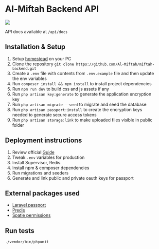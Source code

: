 # Al-Miftah Backend API

![](https://github.com/Al-Miftah/miftah-backend/workflows/Laravel/badge.svg?branch=master)

API docs available at `/api/docs`

## Installation & Setup
1. Setup [homestead](https://laravel.com/docs/7.x/homestead) on your PC
2. Clone the repository `git clone https://github.com/Al-Miftah/miftah-backend.git`
3. Create a `.env` file with contents from `.env.example` file and then update the env variables
4. Run `composer install && npm install` to install project dependencies
5. Run `npm run dev` to build css and js assets if any
6. Run `php artisan key:generate` to generate the application encryption key
7. Run `php artisan migrate --seed` to migrate and seed the database
8. Run `php artisan passport:install` to create the encryption keys needed to generate secure access tokens
9. Run `php artisan storage:link` to make uploaded files visible in public folder


## Deployment instructions
1. Review official [Guide](https://laravel.com/docs/7.x/deployment)
2. Tweak `.env` variables for production
3. Install Supervisor, Redis
4. Install npm & composer dependencies
5. Run migrations and seeders
6. Generate and link public and private oauth keys for passport

## External packages used
- [Laravel passport](https://github.com/laravel/passport)
- [Predis](https://github.com/nrk/predis)
- [Spatie permissions](https://github.com/spatie/laravel-permission)

## Run tests
`./vendor/bin/phpunit`
